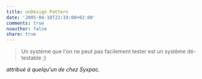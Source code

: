 ```yaml
---
title: unDesign Pattern
date: '2005-04-18T22:19:00+02:00'
comments: true
noauthor: false
share: true
---
```

> Un système que l'on ne peut pas facilement tester est un système dé-testable ;)

_attribué à quelqu'un de chez Syxpac._
